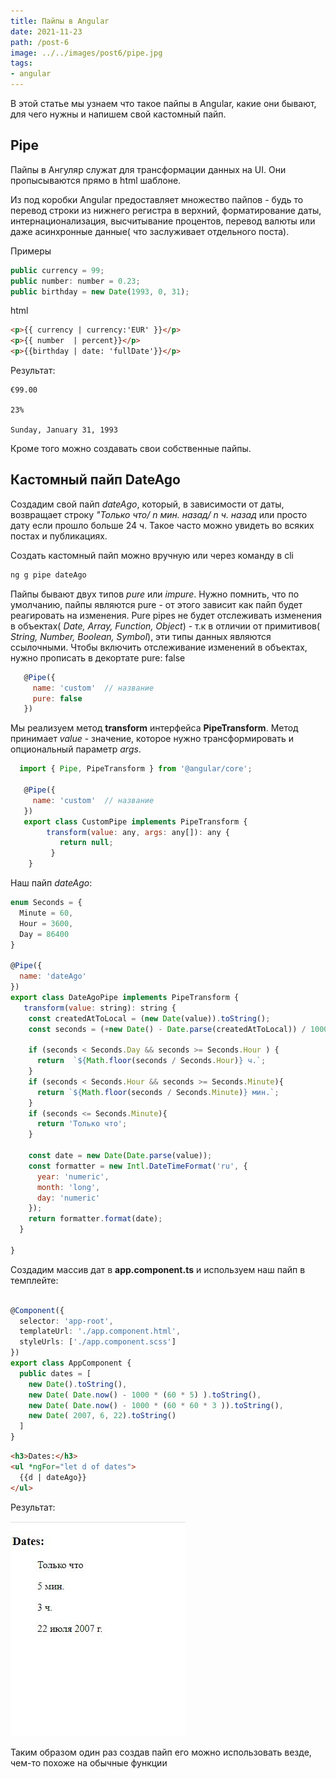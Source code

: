 ```yaml
---
title: Пайпы в Angular
date: 2021-11-23
path: /post-6
image: ../../images/post6/pipe.jpg
tags: 
- angular
---
```

В этой статье мы узнаем что такое пайпы в Angular, какие они бывают, для чего нужны и напишем свой кастомный пайп.

## Pipe

Пайпы в Ангуляр служат для трансформации данных на UI. Они пропысываются прямо в html шаблоне.
  
  Из под коробки Angular предоставляет множество пайпов - будь то перевод строки из нижнего регистра в верхний, форматирование даты, интернационализация, высчитывание процентов,
  перевод валюты или даже асинхронные данные( что заслуживает отдельного поста).

Примеры

```js
public currency = 99;
public number: number = 0.23;
public birthday = new Date(1993, 0, 31);
```

html

```html
<p>{{ currency | currency:'EUR' }}</p>
<p>{{ number  | percent}}</p>
<p>{{birthday | date: 'fullDate'}}</p>
```

Результат:

```code
€99.00

23%

Sunday, January 31, 1993
```

Кроме того можно создавать свои собственные пайпы.


## Кастомный пайп DateAgo


Создадим свой пайп *dateAgo*, который, в зависимости от даты, возвращает строку *"Только что/ n мин. назад/ n ч. назад* или просто дату если прошло больше 24 ч. Такое часто можно увидеть во всяких постах и публикациях.

Создать кастомный пайп можно вручную или через команду в cli

```cmd
ng g pipe dateAgo
```

Пайпы бывают двух типов *pure* или *impure*. Нужно помнить, что по умолчанию, пайпы являются pure - от этого зависит как пайп будет реагировать на изменения. Pure pipes не будет отслеживать изменения в объектах( *Date, Array, Function, Object*) - т.к в отличии от примитивов( *String, Number, Boolean, Symbol*), эти типы данных являются ссылочными. Чтобы включить отслеживание изменений в объектах, нужно прописать в декортате  pure: false

```js
   @Pipe({
     name: 'custom'  // название
     pure: false
   })
```

Мы реализуем метод **transform** интерфейса **PipeTransform**. Метод принимает *value* - значение, которое нужно трансформировать и опциональный параметр *args*.

```js
  import { Pipe, PipeTransform } from '@angular/core';

   @Pipe({
     name: 'custom'  // название
   })
   export class CustomPipe implements PipeTransform {
        transform(value: any, args: any[]): any {
           return null;
         }
    }
```

Наш пайп *dateAgo*:

```js
enum Seconds = {
  Minute = 60,
  Hour = 3600,
  Day = 86400
}

@Pipe({
  name: 'dateAgo'
})
export class DateAgoPipe implements PipeTransform {
   transform(value: string): string {
    const createdAtToLocal = (new Date(value)).toString();
    const seconds = (+new Date() - Date.parse(createdAtToLocal)) / 1000;

    if (seconds < Seconds.Day && seconds >= Seconds.Hour ) {
      return  `${Math.floor(seconds / Seconds.Hour)} ч.`;
    }
    if (seconds < Seconds.Hour && seconds >= Seconds.Minute){
      return `${Math.floor(seconds / Seconds.Minute)} мин.`;
    }
    if (seconds <= Seconds.Minute){
      return 'Только что';
    }

    const date = new Date(Date.parse(value));
    const formatter = new Intl.DateTimeFormat('ru', {
      year: 'numeric',
      month: 'long',
      day: 'numeric'
    });
    return formatter.format(date);
  }

}

```


Создадим массив дат в **app.component.ts** и используем наш пайп в темплейте:


```ts

@Component({
  selector: 'app-root',
  templateUrl: './app.component.html',
  styleUrls: ['./app.component.scss']
})
export class AppComponent {
  public dates = [
    new Date().toString(),
    new Date( Date.now() - 1000 * (60 * 5) ).toString(),
    new Date( Date.now() - 1000 * (60 * 60 * 3 )).toString(),
    new Date( 2007, 6, 22).toString()
  ]
}

```

```html
<h3>Dates:</h3>
<ul *ngFor="let d of dates">
  {{d | dateAgo}}
</ul>
```

Результат:

![pipe date ago](../../images/post6/pipeExemple.jpg)

Таким образом один раз создав пайп его можно использовать везде, чем-то похоже на обычные функции